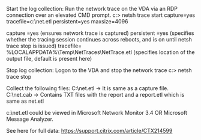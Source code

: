 Start the log collection:
Run the network trace on the VDA via an RDP connection over an elevated CMD prompt.
c:\> netsh trace start capture=yes tracefile=c:\net.etl persistent=yes maxsize=4096

capture =yes (ensures network trace is captured)
persistent  =yes (specifies whether the tracing session continues  across reboots, and is on until netsh trace stop is issued)
tracefile= %LOCALAPPDATA%\Temp\NetTraces\NetTrace.etl (specifies location of the output file, default is present here)
 
  Stop log collection:
Logon to the VDA and stop the network trace
c:\> netsh trace stop
 
Collect the following files:
C:\net.etl -> It is same as a capture file.
C:\net.cab -> Contains TXT files with the report and a report.etl which is same as net.etl
 
c:\net.etl could be viewed in Microsoft Network Monitor 3.4 OR  Microsoft Message Analyzer.

See here for full data: https://support.citrix.com/article/CTX214599